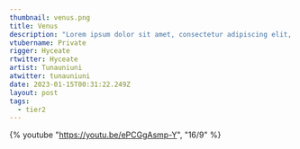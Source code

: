 ```yaml
---
thumbnail: venus.png
title: Venus
description: "Lorem ipsum dolor sit amet, consectetur adipiscing elit, sed do eiusmod tempor incididunt ut labore et dolore magna aliqua. Varius morbi enim nunc faucibus a pellentesque sit amet. At augue eget arcu dictum varius duis at. Lectus proin nibh nisl condimentum id venenatis a condimentum vitae. Facilisis magna etiam tempor orci eu lobortis elementum. Arcu cursus vitae congue mauris. Consectetur adipiscing elit pellentesque habitant morbi tristique. Quisque non tellus orci ac auctor augue mauris augue. Vitae et leo duis ut diam. Sagittis id consectetur purus ut faucibus pulvinar. Scelerisque felis imperdiet proin fermentum leo vel orci porta non. Semper feugiat nibh sed pulvinar proin gravida hendrerit lectus. Curabitur vitae nunc sed velit dignissim sodales ut eu. Massa massa ultricies mi quis hendrerit dolor. Mi in nulla posuere sollicitudin aliquam. Eleifend mi in nulla posuere sollicitudin aliquam ultrices sagittis orci. Urna duis convallis convallis tellus id interdum velit. Eget nunc lobortis mattis aliquam faucibus purus in massa tempor. Risus commodo viverra maecenas accumsan lacus vel. Aliquam vestibulum morbi blandit cursus risus at ultrices mi tempus."
vtubername: Private
rigger: Hyceate
rtwitter: Hyceate
artist: Tunauniuni
atwitter: tunauniuni
date: 2023-01-15T00:31:22.249Z
layout: post
tags:
  - tier2
---
```

{% youtube "https://youtu.be/ePCGgAsmp-Y", "16/9" %}